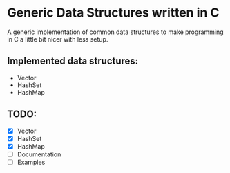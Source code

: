 # Generic Data Structures written in C

A generic implementation of common data structures to make programming in C a little bit nicer with less setup.

## Implemented data structures:
- Vector
- HashSet
- HashMap

## TODO:
- [x] Vector
- [x] HashSet
- [x] HashMap
- [ ] Documentation
- [ ] Examples
